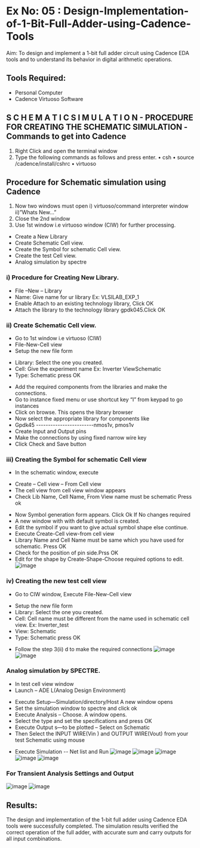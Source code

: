 # Ex No: 05 : Design-Implementation-of-1-Bit-Full-Adder-using-Cadence-Tools
Aim:
To design and implement a 1-bit full adder circuit using Cadence EDA tools and to understand its behavior in digital arithmetic operations.
## Tools Required:
*	Personal Computer
*	Cadence Virtuoso Software
## S C H E M A T I C S I M U L A T I O N - PROCEDURE FOR CREATING THE SCHEMATIC SIMULATION -Commands to get into Cadence
1.	Right Click and open the terminal window
2.	Type the following commands as follows and press enter.
•	csh
•	source /cadence/install/cshrc
•	virtuoso 
## Procedure for Schematic simulation using Cadence

1.	Now two windows must open i) virtuoso/command interpreter window ii)”Whats New…”
2.	Close the 2nd window
3.	Use 1st window i.e virtuoso window (CIW) for further processing.
*	Create a New Library
*	Create Schematic Cell view.
*	Create the Symbol for schematic Cell view.
*	Create the test Cell view.
*	Analog simulation by spectre
### i)	Procedure for Creating New Library.
*	File –New – Library
*	Name: Give name for ur library Ex: VLSILAB_EXP_1
*	Enable Attach to an existing technology library, Click OK
*	Attach the library to the technology library gpdk045.Click OK
### ii)	Create Schematic Cell view.
*	Go to 1st window i.e virtuoso (CIW)
*	File-New-Cell view
*	Setup the new file form
-	Library: Select the one you created.
-	Cell: Give the experiment name Ex: Inverter ViewSchematic
-	Type: Schematic press OK
*	Add the required components from the libraries and make the connections.
*	Go to instance fixed menu or use shortcut key “I” from keypad to go instances
*	Click on browse. This opens the library browser
*	Now select the appropriate library for components like 
*	Gpdk45 ------------------------nmos1v, pmos1v
*	Create Input and Output pins
*	Make the connections by using fixed narrow wire key
*	Click Check and Save button
### iii)	Creating the Symbol for schematic Cell view
*	In the schematic window, execute 
-	Create – Cell view – From Cell view
-	The cell view from cell view window appears
-	Check Lib Name, Cell Name, From View name must be schematic Press ok
*	Now Symbol generation form appears. Click Ok If No changes required
*	A new window with with default symbol is created.
*	Edit the symbol if you want to give actual symbol shape else continue.
*	Execute Create-Cell view-from cell view
*	Library Name and Cell Name must be same which you have used for schematic. Press OK
*	Check for the position of pin side.Prss OK
*	Edit for the shape by Create-Shape-Choose required options to edit.
![image](https://github.com/user-attachments/assets/9f551e12-f4fa-4217-89dd-a1dbbc0cf8a3)
### iv)	Creating the new test cell view
*	Go to CIW window, Execute File-New-Cell view
-	Setup the new file form
-	Library: Select the one you created.
-	Cell: Cell name must be different from the name used in schematic cell view. Ex: Inverter_test
-	View: Schematic
-	Type: Schematic press OK
*	Follow the step 3(ii) d to make the required connections
![image](https://github.com/user-attachments/assets/aac4e9c9-46d3-4c63-9e79-6f83d32542d3)
![image](https://github.com/user-attachments/assets/16e98927-71da-4e25-84b0-8f32c1bd803a)
### Analog simulation by SPECTRE.
*	In test cell view window
*	Launch – ADE L(Analog Design Environment)
-	Execute Setup—Simulation/directory/Host A new window opens
-	Set the simulation window to spectre and click ok
-	Execute Analysis – Choose. A window opens.
-	Select the type and set the specifications and press OK
-	Execute Output s—to be plotted – Select on Schematic
-	Then Select the INPUT WIRE(Vin ) and OUTPUT WIRE(Vout) from your test Schematic using mouse
*	Execute Simulation -- Net list and Run
![image](https://github.com/user-attachments/assets/3386e93b-a415-426d-9927-08beb7ef9a21)
![image](https://github.com/user-attachments/assets/f2c1d15c-9233-4e34-82f5-e02dc4902d42)
![image](https://github.com/user-attachments/assets/192fe95b-7680-4dec-9774-a488a1dfe9f6)
![image](https://github.com/user-attachments/assets/faa70cd9-004b-470b-bbb1-9924da47fae6)
![image](https://github.com/user-attachments/assets/6f4b9e7c-56c1-4793-beda-7df4800bfd3d)
### For Transient Analysis Settings and Output
![image](https://github.com/user-attachments/assets/bf122832-723f-4bff-9cc2-60f13fd0ccb3)
![image](https://github.com/user-attachments/assets/0eae5188-c5e5-4525-bcbe-ac14303df3cd)
## Results:
The design and implementation of the 1-bit full adder using Cadence EDA tools were successfully completed. The simulation results verified the correct operation of the full adder, with accurate sum and carry outputs for all input combinations.

